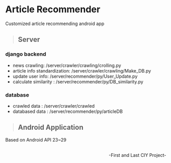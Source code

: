 # Article Recommender
Customized article recommending android app

> ## Server
### django backend
- news crawling: /server/crawler/crawling/crolling.py
- article info standardization: /server/crawler/crawling/Make_DB.py
- update user info: /server/recommender/py/User_Update.py
- calculate similarity : /server/recommender/py/DB_similarity.py

### database
- crawled data : /server/crawler/crawled
- databased data : /server/recommender/py/articleDB

> ## Android Application
Based on Android API 23~29

<p align="right"><br/>-First and Last CIY Project-</p>
